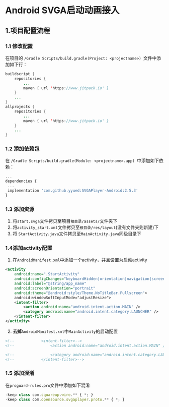 # Android SVGA启动动画接入

## 1.项目配置流程
### 1.1 修改配置
在项目的 `/Gradle Scripts/build.gradle(Project: <projectname>) `文件中添加如下行：
```java
buildscript {
    repositories {
        ...
        maven { url 'https://www.jitpack.io' }
    }
    ...
}
allprojects {
    repositories {
        ...
        maven { url 'https://www.jitpack.io' }
    }
    ...
}
```
### 1.2 添加依赖包
在 `/Gradle Scripts/build.gradle(Module: <projectname>.app) `中添加如下依赖：
```js
...
dependencies {
 ...
 implementation 'com.github.yyued:SVGAPlayer-Android:2.5.3'
}
```
### 1.3 添加资源
1. 将`start.svga`文件拷贝至项目`根目录/assets/`文件夹下
2. 将`activity_start.xml`文件拷贝至`根目录/res/layout`(没有文件夹则新建)下
3. 将 `StartActivity.java`文件拷贝至`MainActivity.java`同级目录下

### 1.4添加activity配置
1. 在`AndroidManifest.xml`中添加一个activity，并且设置为启动activity
```xml
<activity
    android:name=".StartActivity"
    android:configChanges="keyboardHidden|orientation|navigation|screenSize"
    android:label="@string/app_name"
    android:screenOrientation="portrait"
    android:theme="@android:style/Theme.NoTitleBar.Fullscreen">
    android:windowSoftInputMode="adjustResize">
    <intent-filter>
        <action android:name="android.intent.action.MAIN" />
        <category android:name="android.intent.category.LAUNCHER" />
    </intent-filter>
</activity>
```
2. **去掉**`AndroidManifest.xml`中`MainActivity`的启动配置
```xml
<!--            <intent-filter>-->
<!--                <action android:name="android.intent.action.MAIN" />-->

<!--                <category android:name="android.intent.category.LAUNCHER" />-->
<!--            </intent-filter>-->
```

### 1.5 添加混淆
在`proguard-rules.pro`文件中添加如下混淆
```js
-keep class com.squareup.wire.** { *; }
-keep class com.opensource.svgaplayer.proto.** { *; }
```
